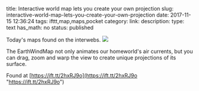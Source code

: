 title: Interactive world map lets you create your own projection
slug: interactive-world-map-lets-you-create-your-own-projection
date: 2017-11-15 12:36:24
tags: ifttt,map,maps,pocket
category: 
link: 
description: 
type: text
has_math: no
status: published

Today's maps found on the interwebs. ![](https://ift.tt/2zBciZB)  
  

The EarthWindMap not only animates our homeworld's air currents, but you can drag, zoom and warp the view to create unique projections of its surface.  
  

Found at [https://ift.tt/2hxRJ9o](https://ift.tt/2hxRJ9o "https://ift.tt/2hxRJ9o")



